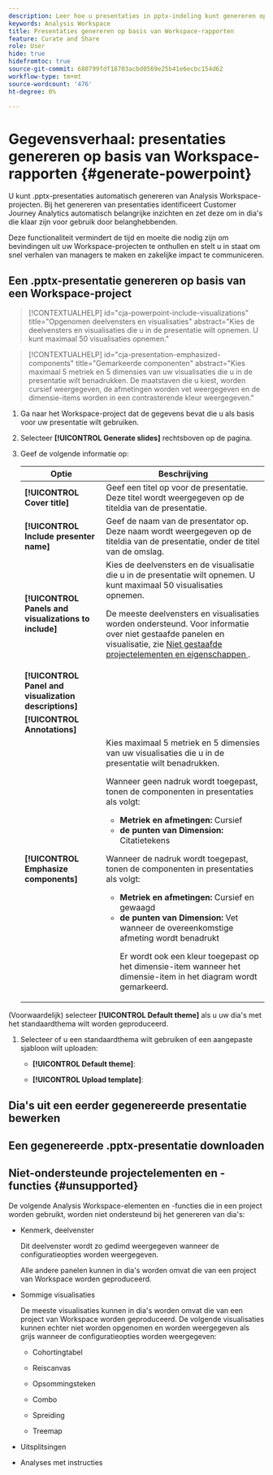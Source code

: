 ```yaml
---
description: Leer hoe u presentaties in pptx-indeling kunt genereren op basis van Workspace-rapporten.
keywords: Analysis Workspace
title: Presentaties genereren op basis van Workspace-rapporten
feature: Curate and Share
role: User
hide: true
hidefromtoc: true
source-git-commit: 680799fdf18703acbd0569e25b41e6ecbc154d62
workflow-type: tm+mt
source-wordcount: '476'
ht-degree: 0%

---
```


# Gegevensverhaal: presentaties genereren op basis van Workspace-rapporten {#generate-powerpoint}

U kunt .pptx-presentaties automatisch genereren van Analysis Workspace-projecten. Bij het genereren van presentaties identificeert Customer Journey Analytics automatisch belangrijke inzichten en zet deze om in dia&#39;s die klaar zijn voor gebruik door belanghebbenden.

Deze functionaliteit vermindert de tijd en moeite die nodig zijn om bevindingen uit uw Workspace-projecten te onthullen en stelt u in staat om snel verhalen van managers te maken en zakelijke impact te communiceren.

## Een .pptx-presentatie genereren op basis van een Workspace-project

<!-- markdownlint-disable MD034 -->

>[!CONTEXTUALHELP]
>id="cja-powerpoint-include-visualizations"
>title="Opgenomen deelvensters en visualisaties"
>abstract="Kies de deelvensters en visualisaties die u in de presentatie wilt opnemen. U kunt maximaal 50 visualisaties opnemen."

<!-- markdownlint-enable MD034 -->

<!-- markdownlint-disable MD034 -->

>[!CONTEXTUALHELP]
>id="cja-presentation-emphasized-components"
>title="Gemarkeerde componenten"
>abstract="Kies maximaal 5 metriek en 5 dimensies van uw visualisaties die u in de presentatie wilt benadrukken. De maatstaven die u kiest, worden cursief weergegeven, de afmetingen worden vet weergegeven en de dimensie-items worden in een contrasterende kleur weergegeven."

<!-- markdownlint-enable MD034 -->

1. Ga naar het Workspace-project dat de gegevens bevat die u als basis voor uw presentatie wilt gebruiken.

1. Selecteer **[!UICONTROL Generate slides]** rechtsboven op de pagina.

1. Geef de volgende informatie op:

   | Optie | Beschrijving |
   |---------|----------|
   | **[!UICONTROL Cover title]** | Geef een titel op voor de presentatie. Deze titel wordt weergegeven op de titeldia van de presentatie. |
   | **[!UICONTROL Include presenter name]** | Geef de naam van de presentator op. Deze naam wordt weergegeven op de titeldia van de presentatie, onder de titel van de omslag. |
   | **[!UICONTROL Panels and visualizations to include]** | Kies de deelvensters en de visualisatie die u in de presentatie wilt opnemen. U kunt maximaal 50 visualisaties opnemen.<p>De meeste deelvensters en visualisaties worden ondersteund. Voor informatie over niet gestaafde panelen en visualisatie, zie [ Niet gestaafde projectelementen en eigenschappen ](#unsupported-project-elements-and-features).</p> |
   | **[!UICONTROL Panel and visualization descriptions]** | |
   | **[!UICONTROL Annotations]** | |
   | **[!UICONTROL Emphasize components]** | Kies maximaal 5 metriek en 5 dimensies van uw visualisaties die u in de presentatie wilt benadrukken.<p>Wanneer geen nadruk wordt toegepast, tonen de componenten in presentaties als volgt:<ul><li>**Metriek en afmetingen:** Cursief</li><li>**de punten van Dimension:** Citatietekens</li></ul></p><p>Wanneer de nadruk wordt toegepast, tonen de componenten in presentaties als volgt:</p><ul><li>**Metriek en afmetingen:** Cursief en gewaagd</li><li>**de punten van Dimension:** Vet wanneer de overeenkomstige afmeting wordt benadrukt<p>Er wordt ook een kleur toegepast op het dimensie-item wanneer het dimensie-item in het diagram wordt gemarkeerd.</p></li></ul> |

(Voorwaardelijk) selecteer **[!UICONTROL Default theme]** als u uw dia&#39;s met het standaardthema wilt worden geproduceerd.

1. Selecteer of u een standaardthema wilt gebruiken of een aangepaste sjabloon wilt uploaden:

   * **[!UICONTROL Default theme]**:

   * **[!UICONTROL Upload template]**:





## Dia&#39;s uit een eerder gegenereerde presentatie bewerken


## Een gegenereerde .pptx-presentatie downloaden

## Niet-ondersteunde projectelementen en -functies {#unsupported}

De volgende Analysis Workspace-elementen en -functies die in een project worden gebruikt, worden niet ondersteund bij het genereren van dia&#39;s:

* Kenmerk, deelvenster

  Dit deelvenster wordt zo gedimd weergegeven wanneer de configuratieopties worden weergegeven.

  Alle andere panelen kunnen in dia&#39;s worden omvat die van een project van Workspace worden geproduceerd.

* Sommige visualisaties

  De meeste visualisaties kunnen in dia&#39;s worden omvat die van een project van Workspace worden geproduceerd. De volgende visualisaties kunnen echter niet worden opgenomen en worden weergegeven als grijs wanneer de configuratieopties worden weergegeven:

   * Cohortingtabel

   * Reiscanvas

   * Opsommingsteken

   * Combo

   * Spreiding

   * Treemap

* Uitsplitsingen

* Analyses met instructies


